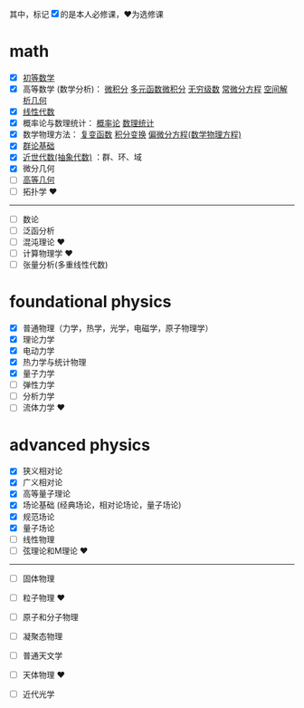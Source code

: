 
其中，标记<input type="checkbox" checked='checked' />的是本人必修课，❤为选修课

# math
- [x] [初等数学]( https://blog.csdn.net/qq_41518277/article/details/89397900)
- [x] 高等数学 (数学分析)：
[微积分][c1]
[多元函数微积分][c2]
[无穷级数][c3]
[常微分方程][ode]
[空间解析几何][sag]
- [x] [线性代数](https://blog.csdn.net/qq_41518277/article/details/89703485)
- [x] 概率论与数理统计：
 [概率论][ps1]
 [数理统计][ps2]
- [x] 数学物理方法：
[复变函数][cf1]
[积分变换][cf2]
[偏微分方程(数学物理方程)][pde]
- [x] [群论基础](https://mp.csdn.net/mdeditor/90261550#)
- [x] [近世代数(抽象代数)](https://blog.csdn.net/qq_41518277/article/details/92605711) ：群、环、域
- [x] 微分几何
- [ ] [高等几何](https://blog.csdn.net/qq_41518277/article/details/92614884)
- [ ] 拓扑学 ❤
-------
- [ ] 数论
- [ ] 泛函分析
- [ ] 混沌理论 ❤
- [ ] 计算物理学 ❤
- [ ] 张量分析(多重线性代数) 

[c1]: https://blog.csdn.net/qq_41518277/article/details/89397964
[c2]: https://blog.csdn.net/qq_41518277/article/details/89761069
[c3]: https://blog.csdn.net/qq_41518277/article/details/90029881
[ode]: https://blog.csdn.net/qq_41518277/article/details/89703473
[pde]: https://blog.csdn.net/qq_41518277/article/details/90295633
[sag]: https://blog.csdn.net/qq_41518277/article/details/89739640
[ps1]: https://blog.csdn.net/qq_41518277/article/details/90261253
[ps2]: https://blog.csdn.net/qq_41518277/article/details/90733362
[cf1]: https://blog.csdn.net/qq_41518277/article/details/89742631
[cf2]: https://blog.csdn.net/qq_41518277/article/details/97121991


# foundational physics
- [x] 普通物理（力学，热学，光学，电磁学，原子物理学）
- [x] 理论力学
- [x] 电动力学
- [x] 热力学与统计物理
- [x] 量子力学
- [ ] 弹性力学 
- [ ] 分析力学 
- [ ] 流体力学 ❤

# advanced physics
- [x] 狭义相对论
- [x] 广义相对论
- [x] 高等量子理论
- [x] 场论基础 (经典场论，相对论场论，量子场论) 
- [x] 规范场论
- [x] 量子场论
- [ ] 线性物理
- [ ] 弦理论和M理论 ❤
-------
- [ ] 固体物理
- [ ] 粒子物理 ❤
- [ ] 原子和分子物理
- [ ] 凝聚态物理
- [ ] 普通天文学
- [ ] 天体物理 ❤ 
- [ ] 近代光学







